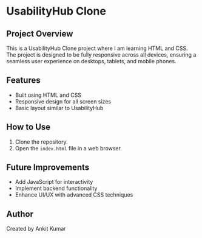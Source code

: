 # UsabilityHub Clone

## Project Overview
This is a UsabilityHub Clone project where I am learning HTML and CSS. The project is designed to be fully responsive across all devices, ensuring a seamless user experience on desktops, tablets, and mobile phones.

## Features
- Built using HTML and CSS
- Responsive design for all screen sizes
- Basic layout similar to UsabilityHub

## How to Use
1. Clone the repository.
2. Open the `index.html` file in a web browser.

## Future Improvements
- Add JavaScript for interactivity
- Implement backend functionality
- Enhance UI/UX with advanced CSS techniques

## Author
Created by Ankit Kumar
